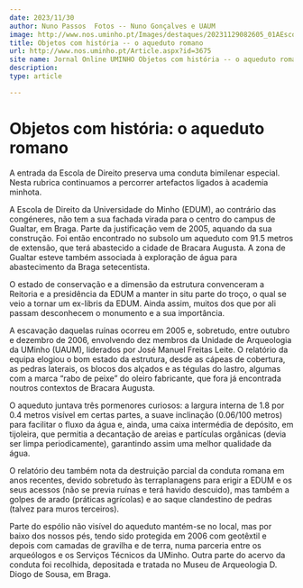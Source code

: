 ```yaml
---
date: 2023/11/30
author: Nuno Passos  Fotos -- Nuno Gonçalves e UAUM
image: http://www.nos.uminho.pt/Images/destaques/20231129082605_01AEscoladeDireitodaUMinhoemBraga.jpg
title: Objetos com história -- o aqueduto romano
url: http://www.nos.uminho.pt/Article.aspx?id=3675
site name: Jornal Online UMINHO Objetos com história -- o aqueduto romano
description: 
type: article

---
```

# Objetos com história: o aqueduto romano




A entrada da Escola de Direito preserva uma conduta bimilenar especial. Nesta rubrica continuamos a percorrer artefactos ligados à academia minhota.

A Escola de Direito da Universidade do Minho (EDUM), ao contrário das congéneres, não tem a sua fachada virada para o centro do campus de Gualtar, em Braga. Parte da justificação vem de 2005, aquando da sua construção. Foi então encontrado no subsolo um aqueduto com 91.5 metros de extensão, que terá abastecido a cidade de Bracara Augusta. A zona de Gualtar esteve também associada à exploração de água para abastecimento da Braga setecentista.



O estado de conservação e a dimensão da estrutura convenceram a Reitoria e a presidência da EDUM a manter in situ parte do troço, o qual se veio a tornar um ex-libris da EDUM. Ainda assim, muitos dos que por ali passam desconhecem o monumento e a sua importância.

A escavação daquelas ruínas ocorreu em 2005 e, sobretudo, entre outubro e dezembro de 2006, envolvendo dez membros da Unidade de Arqueologia da UMinho (UAUM), liderados por José Manuel Freitas Leite. O relatório da equipa elogiou o bom estado da estrutura, desde as cápeas de cobertura, as pedras laterais, os blocos dos alçados e as tégulas do lastro, algumas com a marca “rabo de peixe” do oleiro fabricante, que fora já encontrada noutros contextos de Bracara Augusta.

O aqueduto juntava três pormenores curiosos: a largura interna de 1.8 por 0.4 metros visível em certas partes, a suave inclinação (0.06/100 metros) para facilitar o fluxo da água e, ainda, uma caixa intermédia de depósito, em tijoleira, que permitia a decantação de areias e partículas orgânicas (devia ser limpa periodicamente), garantindo assim uma melhor qualidade da água.

O relatório deu também nota da destruição parcial da conduta romana em anos recentes, devido sobretudo às terraplanagens para erigir a EDUM e os seus acessos (não se previa ruínas e terá havido descuido), mas também a golpes de arado (práticas agrícolas) e ao saque clandestino de pedras (talvez para muros terceiros).

Parte do espólio não visível do aqueduto mantém-se no local, mas por baixo dos nossos pés, tendo sido protegida em 2006 com geotêxtil e depois com camadas de gravilha e de terra, numa parceria entre os arqueólogos e os Serviços Técnicos da UMinho. Outra parte do acervo da conduta foi recolhida, depositada e tratada no Museu de Arqueologia D. Diogo de Sousa, em Braga.
